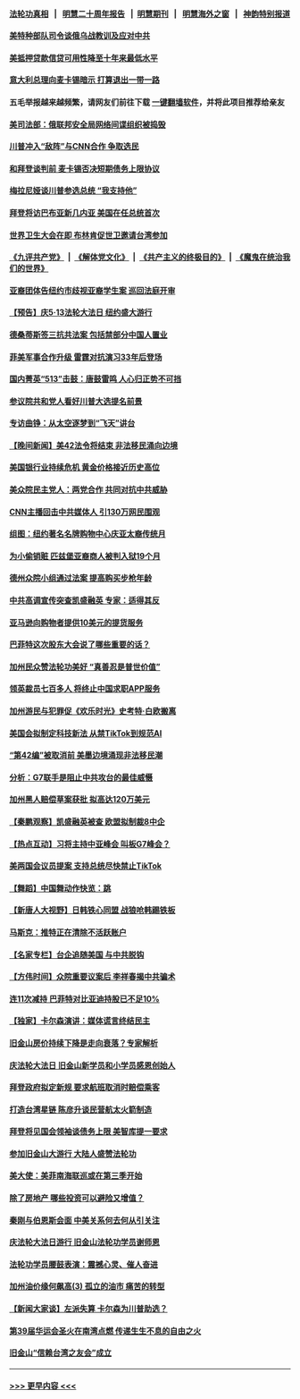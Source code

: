 #### [法轮功真相](https://github.com/gfw-breaker/truth/blob/master/README.md?t=0) &nbsp;&nbsp;|&nbsp;&nbsp; [明慧二十周年报告](https://github.com/gfw-breaker/mh-reports/blob/master/README.md?t=0) &nbsp;&nbsp;|&nbsp;&nbsp;[明慧期刊](https://github.com/gfw-breaker/mh-qikan) &nbsp;&nbsp;|&nbsp;&nbsp; [明慧海外之窗](https://github.com/gfw-breaker/mh-news/blob/master/README.md?t=0) &nbsp;&nbsp;|&nbsp;&nbsp; [神韵特别报道](https://github.com/gfw-breaker/mh-news/blob/master/shenyun.md?t=0)
#### [美特种部队司令谈俄乌战教训及应对中共](../pages/nsc412/n13992407.md?t=05100643) 
#### [美抵押贷款信贷可用性降至十年来最低水平](../pages/nsc412/n13992398.md?t=05100643) 
#### [意大利总理向麦卡锡暗示 打算退出一带一路](../pages/nsc412/n13992458.md?t=05100643) 
#### 五毛举报越来越频繁，请网友们前往下载 [一键翻墙软件](https://github.com/gfw-breaker/ssr-accounts)，并将此项目推荐给亲友
#### [美司法部：俄联邦安全局网络间谍组织被捣毁](../pages/nsc412/n13992361.md?t=05100643) 
#### [川普冲入“敌阵”与CNN合作 争取选民](../pages/nsc412/n13992403.md?t=05100643) 
#### [和拜登谈判前 麦卡锡否决短期债务上限协议](../pages/nsc412/n13992273.md?t=05100643) 
#### [梅拉尼娅谈川普参选总统 “我支持他”](../pages/nsc412/n13992404.md?t=05100643) 
#### [拜登将访巴布亚新几内亚 美国在任总统首次](../pages/nsc412/n13992316.md?t=05100643) 
#### [世界卫生大会在即 布林肯促世卫邀请台湾参加](../pages/nsc412/n13992399.md?t=05100643) 
#### [《九评共产党》](https://github.com/begood0513/9ping.md/blob/master/README.md) &nbsp;|&nbsp; [《解体党文化》](../../../../jtdwh.md/blob/master/README.md)  &nbsp;|&nbsp; [《共产主义的终极目的》](../../../../gczydzjmd.md/blob/master/README.md) &nbsp;|&nbsp; [《魔鬼在统治我们的世界》](../../../../mgztzwmdsj.md/blob/master/README.md) 
#### [亚裔团体告纽约市歧视亚裔学生案 巡回法庭开审](../pages/nsc412/n13991851.md?t=05100643) 
#### [【预告】庆5‧13法轮大法日 纽约盛大游行](../pages/nsc412/n13992381.md?t=05100643) 
#### [德桑蒂斯签三抗共法案 包括禁部分中国人置业](../pages/nsc412/n13992308.md?t=05100643) 
#### [菲美军事合作升级 雷霆对抗演习33年后登场](../pages/nsc412/n13992354.md?t=05100643) 
#### [国内菁英“513”击鼓：唐鼓雷鸣 人心归正势不可挡](../pages/nsc412/n13992362.md?t=05100643) 
#### [参议院共和党人看好川普大选提名前景](../pages/nsc412/n13991958.md?t=05100643) 
#### [专访曲铮：从太空逐梦到“飞天”讲台](../pages/nsc412/n13992169.md?t=05100643) 
#### [【晚间新闻】美42法令将结束 非法移民涌向边境](../pages/nsc412/n13992015.md?t=05100643) 
#### [美国银行业持续危机 黄金价格接近历史高位](../pages/nsc412/n13991959.md?t=05100643) 
#### [美众院民主党人：两党合作 共同对抗中共威胁](../pages/nsc412/n13991873.md?t=05100643) 
#### [CNN主播回击中共媒体人 引130万网民围观](../pages/nsc412/n13991849.md?t=05100643) 
#### [组图：纽约著名名牌购物中心庆亚太裔传统月](../pages/nsc412/n13991497.md?t=05100643) 
#### [为小偷销赃 匹兹堡亚裔商人被判入狱19个月](../pages/nsc412/n13991836.md?t=05100643) 
#### [德州众院小组通过法案 提高购买步枪年龄](../pages/nsc412/n13991778.md?t=05100643) 
#### [中共高调宣传突查凯盛融英 专家：适得其反](../pages/nsc412/n13991798.md?t=05100643) 
#### [亚马逊向购物者提供10美元的提货服务](../pages/nsc412/n13991687.md?t=05100643) 
#### [巴菲特这次股东大会说了哪些重要的话？](../pages/nsc412/n13991740.md?t=05100643) 
#### [加州民众赞法轮功美好 “真善忍是普世价值”](../pages/nsc412/n13991794.md?t=05100643) 
#### [领英裁员七百多人 将终止中国求职APP服务](../pages/nsc412/n13991767.md?t=05100643) 
#### [加州游民与犯罪促《欢乐时光》史考特·白欧搬离](../pages/nsc412/n13991754.md?t=05100643) 
#### [美国会拟制定科技新法 从禁TikTok到规范AI](../pages/nsc412/n13991543.md?t=05100643) 
#### [“第42编”被取消前 美墨边境涌现非法移民潮](../pages/nsc412/n13991735.md?t=05100643) 
#### [分析：G7联手是阻止中共攻台的最佳威慑](../pages/nsc412/n13991613.md?t=05100643) 
#### [加州黑人赔偿草案获批 拟高达120万美元](../pages/nsc412/n13991736.md?t=05100643) 
#### [【秦鹏观察】凯盛融英被查 欧盟拟制裁8中企](../pages/nsc412/n13991664.md?t=05100643) 
#### [【热点互动】习将主持中亚峰会 叫板G7峰会？](../pages/nsc412/n13991691.md?t=05100643) 
#### [美两国会议员提案 支持总统尽快禁止TikTok](../pages/nsc412/n13989243.md?t=05100643) 
#### [【舞蹈】中国舞动作快览：跳](../pages/nsc412/n13991647.md?t=05100643) 
#### [【新唐人大视野】日韩铁心同盟 战狼呛韩踢铁板](../pages/nsc412/n13991581.md?t=05100643) 
#### [马斯克：推特正在清除不活跃账户](../pages/nsc412/n13991546.md?t=05100643) 
#### [【名家专栏】台企追随美国 与中共脱钩](../pages/nsc412/n13988965.md?t=05100643) 
#### [【方伟时间】众院重要议案后 李祥春揭中共骗术](../pages/nsc412/n13991443.md?t=05100643) 
#### [连11次减持 巴菲特对比亚迪持股已不足10%](../pages/nsc412/n13991614.md?t=05100643) 
#### [【独家】卡尔森演讲：媒体谎言终结民主](../pages/nsc412/n13991576.md?t=05100643) 
#### [旧金山房价持续下降是走向衰落？专家解析](../pages/nsc412/n13991108.md?t=05100643) 
#### [庆法轮大法日 旧金山新学员和小学员感恩创始人](../pages/nsc412/n13991186.md?t=05100643) 
#### [拜登政府拟定新规 要求航班取消时赔偿乘客](../pages/nsc412/n13991452.md?t=05100643) 
#### [打造台湾星链 陈彦升谈民营航太火箭制造](../pages/nsc412/n13991545.md?t=05100643) 
#### [拜登将见国会领袖谈债务上限 美智库提一要求](../pages/nsc412/n13991450.md?t=05100643) 
#### [参加旧金山大游行 大陆人盛赞法轮功](../pages/nsc412/n13990969.md?t=05100643) 
#### [美大使：美菲南海联巡或在第三季开始](../pages/nsc412/n13991380.md?t=05100643) 
#### [除了房地产 哪些投资可以避险又增值？](../pages/nsc412/n13990965.md?t=05100643) 
#### [秦刚与伯恩斯会面 中美关系何去何从引关注](../pages/nsc412/n13991473.md?t=05100643) 
#### [庆法轮大法日游行 旧金山法轮功学员谢师恩](../pages/nsc412/n13991116.md?t=05100643) 
#### [法轮功学员腰鼓表演：震撼心灵、催人奋进](../pages/nsc412/n13991007.md?t=05100643) 
#### [加州油价缘何飙高(3) 孤立的油市 痛苦的转型](../pages/nsc412/n13989802.md?t=05100643) 
#### [【新闻大家谈】左派失算 卡尔森为川普助选？](../pages/nsc412/n13991377.md?t=05100643) 
#### [第39届华运会圣火在南湾点燃 传递生生不息的自由之火](../pages/nsc412/n13991097.md?t=05100643) 
#### [旧金山“信赖台湾之友会”成立](../pages/nsc412/n13991085.md?t=05100643) 

----
#### [ >>> 更早内容 <<< ](../indexes/nsc412-earlier.md)
